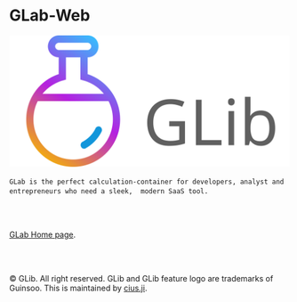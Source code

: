 # GLab-Web

![logo](./src/images/glib-logo.svg)

`GLab is the perfect calculation-container for developers, analyst and entrepreneurs who need a sleek, 
modern SaaS tool.`

<br/>
<br/>

[GLab Home page](https://guinsoolab.github.io/).

<br/>
<br/>


© GLib. All right reserved. GLib and GLib feature logo are trademarks of Guinsoo. 
This is maintained by [cius.ji](https://github.com/ciusji).
<br/>
<br/>
